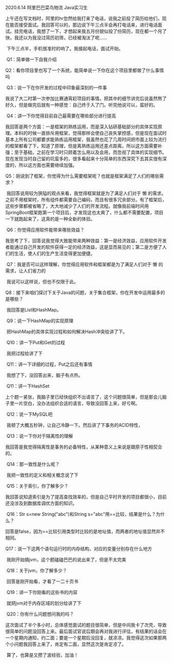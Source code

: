 2020.6.14	阿里巴巴菜鸟物流	Java实习生

​		上午还在写文档时，阿里的hr忽然给我打来了电话，说我之前投了简历给他们，现在能否接受面试。我回答可以的，那边说下午三点半会再打电话来，进行电话面试。挂完电话，我想了一下，才想起来我五月份貌似投了份简历，现在都一个月了快，我还以为我没过简历初筛，已经被淘汰了呢......

​		下午三点半，手机很准时的响了。我接起电话，面试开始。

​		Q1：简单做一下自我介绍

​		Q2：看你项目里也写了一个系统，能简单说一下你在这个项目里都做了什么事情吗

​		Q3：说一下在你开发的过程中印象最深刻的一件事

​		我说了大二时第一次参加比赛通宵赶项目的事情。把其中的细节讲完后说虽然熬了好久，但是做完后就有一种感觉：自己终于入了门。听完他说可以，蛮好的。

​		Q4：讲一下你觉得目前自己最需要在哪些部分进行提高

​		我回答是两个方面：一是框架的熟练运用，而是深入钻研基础部分的具体实现原理。本科的时候一直排斥用框架，觉得那样会使自己丧失掌控感，但是现在面试时基本上所有公司都要求能熟练运用框架，我虽然也花了几周时间把市面上较为流行的框架都看了下，知道了原理，但是离熟练运用还差点距离，所以这方面需要补强；至于基础，之前在学习时只顾着怎么用以及会用，而忽视了具体的实现细节。现在发现当时自己留的坑蛮多的，很多看起来十分简单的东西深究下去其实很有深度的，所以这方面也需要继续加强。

​		Q5：刚说到了框架，你觉得为什么需要框架呢？也就是框架满足了人们的哪些需求？

​		我回答说用较为狭隘的观点来看，我觉得框架就是为了满足人们对于 懒 的需求。之前不用框架时，所有组件都需要自己编码，而且有很多冗余部分。有了框架后，这些步骤都被省略了，大大地减少了人们的开发流程。就像我前端时间用SpringBoot框架跑第一个项目后，才发现这也太爽了，什么都不需要配置，项目一下就跑起来了，这真的是一种全新的体验。

​		Q6：你觉得应用软件能带来哪些效益？

​		我思考了下，回答说我觉得大致能带来两种效益：第一是经济效益，应用软件开发者能通过自己开发的软件获得一定的经济效益，这是显而易见的；第二是方便了人们的生活，使人们的生产生活变得更加便捷。

​		Q7：我是否可以这样理解，你觉得应用软件和框架都是为了满足人们对于  懒 的需求，让人们省力的

​		我说可以这样说，但也不仅限于此。

​		Q8：接下来咱们探讨下关于Java的问题，关于集合框架，你在开发中运用最多的是哪些？

​		我回答是List和HashMap。

​		Q9：说一下HashMap的实现原理

​		把HashMap的具体实现过程和如何解决Hash冲突给讲了下。

​		Q10：讲一下Put和Get的过程

​		我把过程给讲了下

​		Q11：讲一下详细的过程，Put之后还有事情

​		我想了下，没回答出来，脑子有点热。

​		Q11：讲一下HashSet

​		上个题一紧张，我脑子里已经快组织不出语言了，这个问题很简单，但是那会儿脑子里一片空白，没办法组织合适的语言，导致没回答上来，好亏啊。

​		Q12：说一下MySQL吧

​		我顿了大概五秒钟，让自己冷静一下。然后讲了下事务的ACID特性，

​		Q13：说一下你对于隔离性的理解

​		我回答是我觉得隔离性是事务的必备特性，从某种意义上来说是跟原子性相契合的。

​		Q14：那一致性是什么呢？

​		我把一致性的定义和相关概念说了下

​		Q15：关于索引，你了解多少？

​		我回答说知道索引是为了提高查找效率的，但是自己平时开发的项目都很小，目前还没涉及到数据库调优方面的知识。

​		Q16：Str s=new String("abc")和String s="abc"用==比较，结果是什么？为什么？

​		回答是false，因为==比较引用类型时比较的是地址值，而两者的地址值显然并不相同。

​		Q17：说一下这两个语句运行时的内存结构，对应的变量分别存在什么地方

​		我刚开始搞jvm，这个题磕磕巴巴的说出来了，但是不太完美

​		Q18：关于jvm，你了解多少？

​		回答是刚开始看，才看了一二十页书

​		Q19：讲一下你刚看的这些书的内容

​		就把jvm对于内存区域的划分给讲了下

​		Q20：你有什么问题想问我的吗？



​		这次面试了半个多小时，总体感觉面试的题目很简单，但是中间我卡了次壳，导致很简单的问题没回答上来。最后面试官说后期会再对我进行评估，有结果的话会在一个星期内通知，约二面；要是一个星期后没回复，就凉凉。我觉得这次如果那两个小问题我回答上来了，肯定有二面，显然这次是肯定凉了。

​		算了，也算是又攒了波经验，加油！

​		

